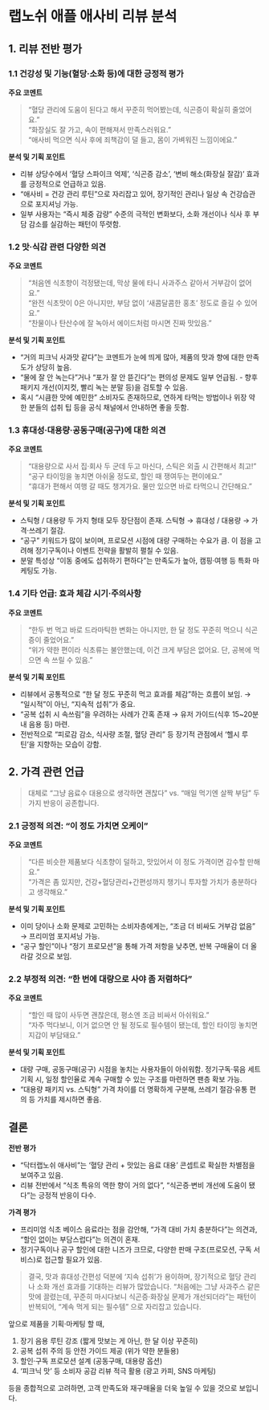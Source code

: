 # 랩노쉬 애플 애사비 리뷰 분석

## 1. 리뷰 전반 평가

### 1.1 건강성 및 기능(혈당·소화 등)에 대한 긍정적 평가
**주요 코멘트**
> “혈당 관리에 도움이 된다고 해서 꾸준히 먹어봤는데, 식곤증이 확실히 줄었어요.”\
> “화장실도 잘 가고, 속이 편해져서 만족스러워요.”\
> “애사비 먹으면 식사 후에 죄책감이 덜 들고, 몸이 가벼워진 느낌이에요.”

**분석 및 기획 포인트**
- 리뷰 상당수에서 ‘혈당 스파이크 억제’, ‘식곤증 감소’, ‘변비 해소(화장실 잘감)’ 효과를 긍정적으로 언급하고 있음.
- “애사비 = 건강 관리 루틴”으로 자리잡고 있어, 장기적인 관리나 일상 속 건강습관으로 포지셔닝 가능.
- 일부 사용자는 “즉시 체중 감량” 수준의 극적인 변화보다, 소화 개선이나 식사 후 부담 감소를 실감하는 패턴이 뚜렷함.

### 1.2 맛·식감 관련 다양한 의견
**주요 코멘트**
>“처음엔 식초향이 걱정됐는데, 막상 물에 타니 사과주스 같아서 거부감이 없어요.”\
>“완전 식초맛이 0은 아니지만, 부담 없이 ‘새콤달콤한 홍초’ 정도로 즐길 수 있어요.”\
>“찬물이나 탄산수에 잘 녹아서 에이드처럼 마시면 진짜 맛있음.”

**분석 및 기획 포인트**
- “거의 피크닉 사과맛 같다”는 코멘트가 눈에 띄게 많아, 제품의 맛과 향에 대한 만족도가 상당히 높음.
- “물에 잘 안 녹는다”거나 “포가 잘 안 뜯긴다”는 편의성 문제도 일부 언급됨. - 향후 패키지 개선(이지컷, 빨리 녹는 분말 등)을 검토할 수 있음.
- 혹시 “시큼한 맛에 예민한” 소비자도 존재하므로, 연하게 타먹는 방법이나 위장 약한 분들의 섭취 팁 등을 공식 채널에서 안내하면 좋을 듯함.

### 1.3 휴대성·대용량·공동구매(공구)에 대한 의견
**주요 코멘트**
>“대용량으로 사서 집·회사 두 군데 두고 마신다, 스틱은 외출 시 간편해서 최고!”\
>“공구 타이밍을 놓치면 아쉬울 정도로, 할인 때 쟁여두는 편이에요.”\
>“휴대가 편해서 여행 갈 때도 챙겨가요. 물만 있으면 바로 타먹으니 간단해요.”

**분석 및 기획 포인트**
- 스틱형 / 대용량 두 가지 형태 모두 장단점이 존재. 스틱형 → 휴대성 / 대용량 → 가격·쓰레기 절감.
- “공구” 키워드가 많이 보이며, 프로모션 시점에 대량 구매하는 수요가 큼. 이 점을 고려해 정기구독이나 이벤트 전략을 활발히 펼칠 수 있음.
- 분말 특성상 “이동 중에도 섭취하기 편하다”는 만족도가 높아, 캠핑·여행 등 특화 마케팅도 가능.

### 1.4 기타 언급: 효과 체감 시기·주의사항
**주요 코멘트**
>“한두 번 먹고 바로 드라마틱한 변화는 아니지만, 한 달 정도 꾸준히 먹으니 식곤증이 줄었어요.”\
>“위가 약한 편이라 식초류는 불안했는데, 이건 크게 부담은 없어요. 단, 공복에 먹으면 속 쓰릴 수 있음.”

**분석 및 기획 포인트**
- 리뷰에서 공통적으로 “한 달 정도 꾸준히 먹고 효과를 체감”하는 흐름이 보임. → “일시적”이 아닌, “지속적 섭취”가 중요.
- “공복 섭취 시 속쓰림”을 우려하는 사례가 간혹 존재 → 유저 가이드(식후 15~20분 내 음용 등) 마련.
- 전반적으로 “피로감 감소, 식사량 조절, 혈당 관리” 등 장기적 관점에서 ‘헬시 루틴’을 지향하는 모습이 강함.

## 2. 가격 관련 언급
>대체로 “그냥 음료수 대용으로 생각하면 괜찮다” vs. “매일 먹기엔 살짝 부담” 두 가지 반응이 공존합니다.

### 2.1 긍정적 의견: “이 정도 가치면 오케이”
**주요 코멘트**
>“다른 비슷한 제품보다 식초향이 덜하고, 맛있어서 이 정도 가격이면 감수할 만해요.”\
>“가격은 좀 있지만, 건강+혈당관리+간편성까지 챙기니 투자할 가치가 충분하다고 생각해요.”

**분석 및 기획 포인트**
- 이미 당이나 소화 문제로 고민하는 소비자층에게는, “조금 더 비싸도 거부감 없음” → 프리미엄 포지셔닝 가능.
- “공구 할인”이나 “정기 프로모션”을 통해 가격 저항을 낮추면, 반복 구매율이 더 올라갈 것으로 보임.

### 2.2 부정적 의견: “한 번에 대량으로 사야 좀 저렴하다”
**주요 코멘트**
>“할인 때 많이 사두면 괜찮은데, 평소엔 조금 비싸서 아쉬워요.”\
>“자주 먹다보니, 이거 없으면 안 될 정도로 필수템이 됐는데, 할인 타이밍 놓치면 지갑이 부담돼요.”

**분석 및 기획 포인트**
- 대량 구매, 공동구매(공구) 시점을 놓치는 사용자들이 아쉬워함.
정기구독·묶음 세트 기획 시, 일정 할인율로 계속 구매할 수 있는 구조를 마련하면 팬층 확보 가능.
- “대용량 패키지 vs. 스틱형” 가격 차이를 더 명확하게 구분해, 쓰레기 절감·유통 편의 등 가치를 제시하면 좋음.

## 결론
**전반 평가**
- “닥터랩노쉬 애사비”는 ‘혈당 관리 + 맛있는 음료 대용’ 콘셉트로 확실한 차별점을 보여주고 있음.
- 리뷰 전반에서 “식초 특유의 역한 향이 거의 없다”, “식곤증·변비 개선에 도움이 됐다”는 긍정적 반응이 다수.

**가격 평가**
- 프리미엄 식초 베이스 음료라는 점을 감안해, “가격 대비 가치 충분하다”는 의견과, “할인 없이는 부담스럽다”는 의견이 혼재.
- 정기구독이나 공구 할인에 대한 니즈가 크므로, 다양한 판매 구조(프로모션, 구독 서비스)로 접근할 필요가 있음.

>결국, 맛과 휴대성·간편성 덕분에 ‘지속 섭취’가 용이하며, 장기적으로 혈당 관리나 소화 개선 효과를 기대하는 리뷰가 많았습니다. “처음에는 그냥 사과주스 같은 맛에 끌렸는데, 꾸준히 마시다보니 식곤증·화장실 문제가 개선되더라”는 패턴이 반복되어, “계속 먹게 되는 필수템” 으로 자리잡고 있습니다.

앞으로 제품을 기획·마케팅 할 때,
1. 장기 음용 루틴 강조 (짧게 맛보는 게 아닌, 한 달 이상 꾸준히)
2. 공복 섭취 주의 등 안전 가이드 제공 (위가 약한 분들용)
3. 할인·구독 프로모션 설계 (공동구매, 대용량 옵션)
4. ‘피크닉 맛’ 등 소비자 공감 리뷰 적극 활용 (광고 카피, SNS 마케팅)

등을 종합적으로 고려하면, 고객 만족도와 재구매율을 더욱 높일 수 있을 것으로 보입니다.